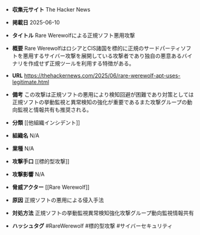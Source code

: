 - **収集元サイト**
The Hacker News

- **掲載日**
2025-06-10

- **タイトル**
Rare Werewolfによる正規ソフト悪用攻撃

- **概要**
Rare WerewolfはロシアとCIS諸国を標的に正規のサードパーティソフトを悪用するサイバー攻撃を展開している攻撃者であり独自の悪意あるバイナリを作成せず正規ツールを利用する特徴がある。

- **URL**
https://thehackernews.com/2025/06/rare-werewolf-apt-uses-legitimate.html

- **備考**
この攻撃は正規ソフトの悪用により検知回避が困難であり対策としては正規ソフトの挙動監視と異常検知の強化が重要であるまた攻撃グループの動向監視と情報共有も推奨される。

- **分類**
[[他組織インシデント]]

- **組織名**
N/A

- **業種**
N/A

- **攻撃手口**
[[標的型攻撃]]

- **攻撃影響**
N/A

- **脅威アクター**
[[Rare Werewolf]]

- **原因**
正規ソフトの悪用による侵入手法

- **対処方法**
正規ソフトの挙動監視異常検知強化攻撃グループ動向監視情報共有

- **ハッシュタグ**
#RareWerewolf #標的型攻撃 #サイバーセキュリティ
